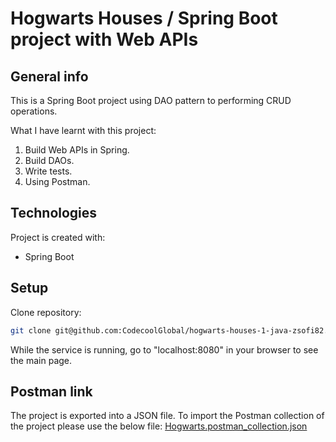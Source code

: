 # Hogwarts Houses / Spring Boot project with Web APIs

## General info
This is a Spring Boot project using DAO pattern to performing CRUD operations.

What I have learnt with this project:
1. Build Web APIs in Spring.
2. Build DAOs.
3. Write tests.
4. Using Postman.

## Technologies
Project is created with:
* Spring Boot

## Setup
Clone repository:
```sh
git clone git@github.com:CodecoolGlobal/hogwarts-houses-1-java-zsofi82.git
```
While the service is running, go to "localhost:8080" in your browser to see the main page.

## Postman link
The project is exported into a JSON file. To import the Postman collection of the project please use the below file:
[Hogwarts.postman_collection.json](https://github.com/CodecoolGlobal/hogwarts-houses-1-java-zsofi82/blob/development/Hogwarts.postman_collection.json)
